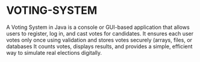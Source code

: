# VOTING-SYSTEM
A Voting System in Java is a console or GUI-based application that allows users to register, log in, and cast votes for candidates. It ensures each user votes only once using validation and stores votes securely (arrays, files, or databases It counts votes, displays results, and provides a simple, efficient way to simulate real elections digitally.
